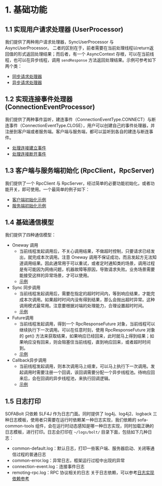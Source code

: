 # 1. 基础功能
## 1.1 实现用户请求处理器 (UserProcessor)
我们提供了两种用户请求处理器，SyncUserProcessor 与 AsyncUserProcessor。
二者的区别在于，前者需要在当前处理线程以return返回值的形式返回处理结果；而后者，有一个 AsyncContext 存根，可以在当前线程，也可以在异步线程，调用 `sendResponse` 方法返回处理结果。示例可参考如下两个类：
   * [同步请求处理器](https://github.com/sofastack/sofa-bolt/blob/master/src/test/java/com/alipay/remoting/rpc/common/SimpleServerUserProcessor.java)
   * [异步请求处理器](https://github.com/sofastack/sofa-bolt/blob/master/src/test/java/com/alipay/remoting/rpc/common/AsyncServerUserProcessor.java)
## 1.2 实现连接事件处理器 (ConnectionEventProcessor)
我们提供了两种事件监听，建连事件（ConnectionEventType.CONNECT）与断连事件（ConnectionEventType.CLOSE），用户可以创建自己的事件处理器，并注册到客户端或者服务端。客户端与服务端，都可以监听到各自的建连与断连事件。
  * [处理连接建立事件](https://github.com/sofastack/sofa-bolt/blob/master/src/test/java/com/alipay/remoting/rpc/common/CONNECTEventProcessor.java)
  * [处理连接断开事件](https://github.com/sofastack/sofa-bolt/blob/master/src/test/java/com/alipay/remoting/rpc/common/DISCONNECTEventProcessor.java)
## 1.3 客户端与服务端初始化 (RpcClient，RpcServer)
我们提供了一个 RpcClient 与 RpcServer，经过简单的必要功能初始化，或者功能开关，即可使用。一个最简单的例子如下：
  * [客户端初始化示例](https://github.com/sofastack/sofa-bolt/blob/master/src/test/java/com/alipay/remoting/demo/RpcClientDemoByMain.java)
  * [服务端初始化示例](https://github.com/sofastack/sofa-bolt/blob/master/src/test/java/com/alipay/remoting/demo/RpcServerDemoByMain.java)
## 1.4 基础通信模型
我们提供了四种通信模型：
   * Oneway 调用
      * 当前线程发起调用后，不关心调用结果，不做超时控制，只要请求已经发出，就完成本次调用。注意 Oneway 调用不保证成功，而且发起方无法知道调用结果。因此通常用于可以重试，或者定时通知类的场景，调用过程是有可能因为网络问题，机器故障等原因，导致请求失败。业务场景需要能接受这样的异常场景，才可以使用。
      * [示例](https://github.com/sofastack/sofa-bolt/blob/master/src/test/java/com/alipay/remoting/demo/BasicUsageDemoByJunit.java#L101)
   * Sync 同步调用
      * 当前线程发起调用后，需要在指定的超时时间内，等到响应结果，才能完成本次调用。如果超时时间内没有得到结果，那么会抛出超时异常。这种调用模式最常用。注意要根据对端的处理能力，合理设置超时时间。
      * [示例](https://github.com/sofastack/sofa-bolt/blob/master/src/test/java/com/alipay/remoting/demo/BasicUsageDemoByJunit.java#L120)
   * Future调用
      * 当前线程发起调用，得到一个 RpcResponseFuture 对象，当前线程可以继续执行下一次调用。可以在任意时刻，使用 RpcResponseFuture 对象的 get() 方法来获取结果，如果响应已经回来，此时就马上得到结果；如果响应没有回来，则会阻塞住当前线程，直到响应回来，或者超时时间到。
      * [示例](https://github.com/sofastack/sofa-bolt/blob/master/src/test/java/com/alipay/remoting/demo/BasicUsageDemoByJunit.java#L144)
   * Callback异步调用
      * 当前线程发起调用，则本次调用马上结束，可以马上执行下一次调用。发起调用时需要注册一个回调，该回调需要分配一个异步线程池。待响应回来后，会在回调的异步线程池，来执行回调逻辑。
      * [示例](https://github.com/sofastack/sofa-bolt/blob/master/src/test/java/com/alipay/remoting/demo/BasicUsageDemoByJunit.java#L168)
## 1.5 日志打印
SOFABolt 只依赖 SLF4J 作为日志门面。同时提供了 log4j、log4j2、logback 三种日志模板，使用者只需要在运行时依赖某一种日志实现，我们依赖的 sofa-common-tools 组件，会在运行时动态感知是哪一种日志实现，同时加载正确的日志模板，进行打印。日志会打印在 `~/logs/bolt/` 目录下面，包括如下几种日志：
   * common-default.log：默认日志，打印一些客户端、服务器启动、关闭等通信过程的普通日志
   * common-error.log：异常日志，框架运行过程中出现的异常
   * connection-event.log：连接事件日志
   * remoting-rpc.log：RPC 协议相关的日志
关于日志依赖，可以参考[日志实现依赖参考](log_implementation_jar)